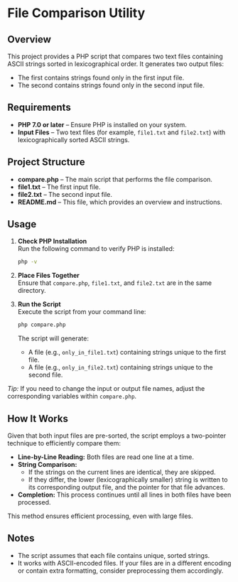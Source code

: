 # File Comparison Utility

## Overview
This project provides a PHP script that compares two text files containing ASCII strings sorted in lexicographical order. It generates two output files:
- The first contains strings found only in the first input file.
- The second contains strings found only in the second input file.

## Requirements
- **PHP 7.0 or later** – Ensure PHP is installed on your system.
- **Input Files** – Two text files (for example, `file1.txt` and `file2.txt`) with lexicographically sorted ASCII strings.

## Project Structure
- **compare.php** – The main script that performs the file comparison.
- **file1.txt** – The first input file.
- **file2.txt** – The second input file.
- **README.md** – This file, which provides an overview and instructions.

## Usage
1. **Check PHP Installation**  
   Run the following command to verify PHP is installed:
   ```bash
   php -v
   ```

2. **Place Files Together**  
   Ensure that `compare.php`, `file1.txt`, and `file2.txt` are in the same directory.

3. **Run the Script**  
   Execute the script from your command line:
   ```bash
   php compare.php
   ```
   The script will generate:
    - A file (e.g., `only_in_file1.txt`) containing strings unique to the first file.
    - A file (e.g., `only_in_file2.txt`) containing strings unique to the second file.

*Tip:* If you need to change the input or output file names, adjust the corresponding variables within `compare.php`.

## How It Works
Given that both input files are pre-sorted, the script employs a two-pointer technique to efficiently compare them:
- **Line-by-Line Reading:** Both files are read one line at a time.
- **String Comparison:**
    - If the strings on the current lines are identical, they are skipped.
    - If they differ, the lower (lexicographically smaller) string is written to its corresponding output file, and the pointer for that file advances.
- **Completion:** This process continues until all lines in both files have been processed.

This method ensures efficient processing, even with large files.

## Notes
- The script assumes that each file contains unique, sorted strings.
- It works with ASCII-encoded files. If your files are in a different encoding or contain extra formatting, consider preprocessing them accordingly.
